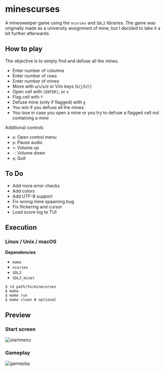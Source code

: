 # minescurses

A minesweeper game using the `ncurses` and `SDL2` libraries. The game was originally made as a university assignment of mine, but I decided to take it a bit further afterwards.

## How to play

The objective is to simply find and defuse all the mines.  

* Enter number of columns
* Enter number of rows
* Enter number of mines
* Move with `w`/`s`/`a`/`d` or Vim keys (`k`/`j`/`h`/`l`)
* Open cell with `[ENTER]`, or `o`
* Flag cell with `f`
* Defuse mine (only if flagged) with `g`
* You win if you defuse all the mines
* You lose in case you open a mine or you try to defuse a flagged cell not containing a mine

Additional controls

* `m`: Open control menu
* `p`: Pause audio
* `+`: Volume up
* `-`: Volume down
* `q`: Quit

## To Do

* Add more error checks
* Add colors
* Add UTF-8 support
* Fix wrong mine spawning bug
* Fix flickering and cursor
* Load score log to TUI

## Execution

### Linux / Unix / macOS

**Dependencies**
* `make`
* `ncurses`
* `SDL2`
* `SDL2_mixer`

```shell
$ cd path/to/minecurses
$ make
$ make run
$ make clean # optional
```

## Preview

### Start screen
![startmenu](https://user-images.githubusercontent.com/54286563/78460772-52a25e00-76cc-11ea-976b-10212e228ca0.png)
### Gameplay
![gameplay](https://user-images.githubusercontent.com/54286563/78460709-bc6e3800-76cb-11ea-92f4-ab58e141e9be.png)
